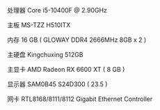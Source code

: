 
处理器	Core i5-10400F @ 2.90GHz

主板	MS-TZZ H510ITX

内存	16 GB ( GLOWAY DDR4 2666MHz 8GB x 2 )

主硬盘	 Kingchuxing 512GB 

主显卡	AMD Radeon RX 6600 XT ( 8 GB )

显示器	SAM0B45 S24D300 ( 23.5 )

网卡	RTL8168/8111/8112 Gigabit Ethernet Controller
